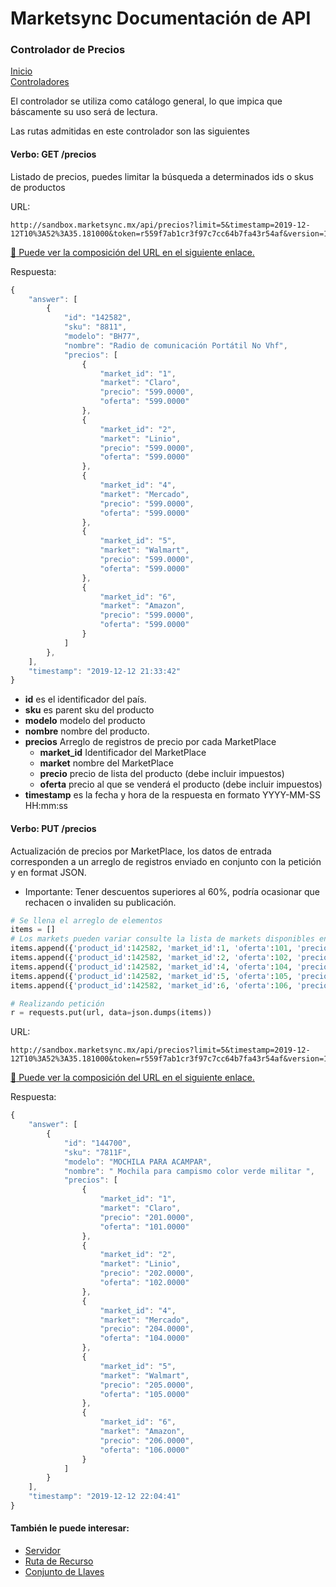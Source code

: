 # Marketsync Documentación de API 
### Controlador de Precios

[Inicio](https://github.com/hvalles/marketsync)  
[Controladores](https://github.com/hvalles/marketsync/blob/master/links/controller.md)

El controlador se utiliza como catálogo general, lo que impica que báscamente su uso será de lectura.

Las rutas admitidas en este controlador son las siguientes

#### Verbo: GET /precios

Listado de precios, puedes limitar la búsqueda a determinados ids o skus de productos

URL:
```HTTP
http://sandbox.marketsync.mx/api/precios?limit=5&timestamp=2019-12-12T10%3A52%3A35.181000&token=r559f7ab1cr3f97c7cc64b7fa43r54af&version=1.0&signature=7de055d3dd9c96d191fd2e44bf7c6b37956cba52bb05a7bdc8b44189845e0b25
```

[:link: Puede ver la composición del URL en el siguiente enlace.](https://github.com/hvalles/marketsync/blob/master/links/url.md)

Respuesta:
```javascript
{
    "answer": [
        {
            "id": "142582",
            "sku": "8811",
            "modelo": "BH77",
            "nombre": "Radio de comunicación Portátil No Vhf",
            "precios": [
                {
                    "market_id": "1",
                    "market": "Claro",
                    "precio": "599.0000",
                    "oferta": "599.0000"
                },
                {
                    "market_id": "2",
                    "market": "Linio",
                    "precio": "599.0000",
                    "oferta": "599.0000"
                },
                {
                    "market_id": "4",
                    "market": "Mercado",
                    "precio": "599.0000",
                    "oferta": "599.0000"
                },
                {
                    "market_id": "5",
                    "market": "Walmart",
                    "precio": "599.0000",
                    "oferta": "599.0000"
                },
                {
                    "market_id": "6",
                    "market": "Amazon",
                    "precio": "599.0000",
                    "oferta": "599.0000"
                }
            ]
        },
    ],
    "timestamp": "2019-12-12 21:33:42"
}
```

- **id** es el identificador del país.
- **sku** es parent sku del producto
- **modelo** modelo del producto
- **nombre** nombre del producto.
- **precios** Arreglo de registros de precio por cada MarketPlace
  - **market_id** Identificador del MarketPlace
  - **market** nombre del MarketPlace
  - **precio** precio de lista del producto (debe incluir impuestos)
  - **oferta** precio al que se venderá el producto (debe incluir impuestos)
- **timestamp** es la fecha y hora de la respuesta en formato YYYY-MM-SS HH:mm:ss


#### Verbo: PUT /precios

Actualización de precios por MarketPlace, los datos de entrada corresponden a un arreglo de registros enviado en conjunto con la petición y en format JSON.

- Importante: Tener descuentos superiores al 60%, podría ocasionar que rechacen o invaliden su publicación.

```python
# Se llena el arreglo de elementos
items = []
# Los markets pueden variar consulte la lista de markets disponibles en /api/markets
items.append({'product_id':142582, 'market_id':1, 'oferta':101, 'precio':201}) # Claro
items.append({'product_id':142582, 'market_id':2, 'oferta':102, 'precio':202}) # Linio
items.append({'product_id':142582, 'market_id':4, 'oferta':104, 'precio':204}) # MeLi
items.append({'product_id':142582, 'market_id':5, 'oferta':105, 'precio':205}) # Walmart
items.append({'product_id':142582, 'market_id':6, 'oferta':106, 'precio':206}) # Amazon

# Realizando petición
r = requests.put(url, data=json.dumps(items))
```


URL:
```HTTP
http://sandbox.marketsync.mx/api/precios?limit=5&timestamp=2019-12-12T10%3A52%3A35.181000&token=r559f7ab1cr3f97c7cc64b7fa43r54af&version=1.0&signature=7de055d3dd9c96d191fd2e44bf7c6b37956cba52bb05a7bdc8b44189845e0b25
```

[:link: Puede ver la composición del URL en el siguiente enlace.](https://github.com/hvalles/marketsync/blob/master/links/url.md)

Respuesta:
```javascript
{
    "answer": [
        {
            "id": "144700",
            "sku": "7811F",
            "modelo": "MOCHILA PARA ACAMPAR",
            "nombre": " Mochila para campismo color verde militar ",
            "precios": [
                {
                    "market_id": "1",
                    "market": "Claro",
                    "precio": "201.0000",
                    "oferta": "101.0000"
                },
                {
                    "market_id": "2",
                    "market": "Linio",
                    "precio": "202.0000",
                    "oferta": "102.0000"
                },
                {
                    "market_id": "4",
                    "market": "Mercado",
                    "precio": "204.0000",
                    "oferta": "104.0000"
                },
                {
                    "market_id": "5",
                    "market": "Walmart",
                    "precio": "205.0000",
                    "oferta": "105.0000"
                },
                {
                    "market_id": "6",
                    "market": "Amazon",
                    "precio": "206.0000",
                    "oferta": "106.0000"
                }
            ]
        }
    ],
    "timestamp": "2019-12-12 22:04:41"
}

```


#### También le puede interesar:

- [Servidor](https://github.com/hvalles/marketsync/blob/master/links/server.md)
- [Ruta de Recurso](https://github.com/hvalles/marketsync/blob/master/links/url.md)
- [Conjunto de Llaves](https://github.com/hvalles/marketsync/blob/master/links/keys.md)

